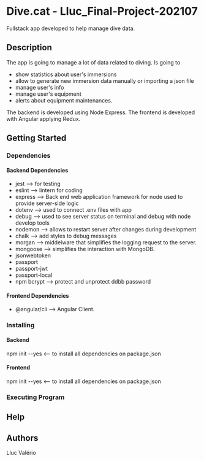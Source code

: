 # Dive.cat - Lluc_Final-Project-202107

Fullstack app developed to help manage dive data.

## Description

The app is going to manage a lot of data related to diving. Is going to 
 * show statistics about user's immersions
 * allow to generate new immersion data manually or importing a json file
 * manage user's info
 * manage user's equipment
 * alerts about equipment maintenances.

 The backend is developed using Node Express.
 The frontend is developed with Angular applying Redux.

## Getting Started

### Dependencies

#### Backend Dependencies
 * jest --> for testing
 * eslint --> lintern for coding
 * express --> Back end web application framework for node used to provide server-side logic
 * dotenv --> used to connect .env files with app
 * debug --> used to see server status on terminal and debug with node develop tools
 * nodemon --> allows to restart server after changes during development
 * chalk --> add styles to debug messages
 * morgan --> middelware that simplifies the logging request to the server.
 * mongoose --> simplifies the interaction with MongoDB.
 * jsonwebtoken
 * passport
 * passport-jwt
 * passport-local
 * npm bcrypt  --> protect and unprotect ddbb password

#### Frontend Dependencies
 * @angular/cli --> Angular Client.
### Installing

#### Backend
npm init --yes <-- to install all dependencies on package.json

#### Frontend
npm init --yes <-- to install all dependencies on package.json

### Executing Program

## Help

## Authors
Lluc Valério